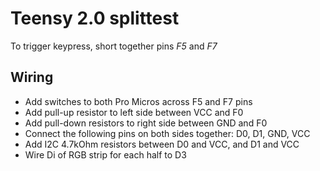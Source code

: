 # Teensy 2.0 splittest

To trigger keypress, short together pins *F5* and *F7*

## Wiring
- Add switches to both Pro Micros across F5 and F7 pins
- Add pull-up resistor to left side between VCC and F0
- Add pull-down resistors to right side between GND and F0
- Connect the following pins on both sides together: D0, D1, GND, VCC
- Add I2C 4.7kOhm resistors between D0 and VCC, and D1 and VCC
- Wire Di of RGB strip for each half to D3
